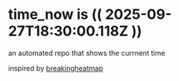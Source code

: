 # time_now is (( 2025-09-27T18:30:00.118Z ))

an automated repo that shows the currnent time

inspired by [breakingheatmap](https://github.com/breakingheatmap/breakingheatmap)